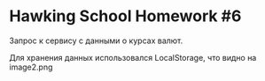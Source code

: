 # Hawking School Homework #6

Запрос к сервису с данными о курсах валют.

Для хранения данных использовался LocalStorage, что видно на image2.png
